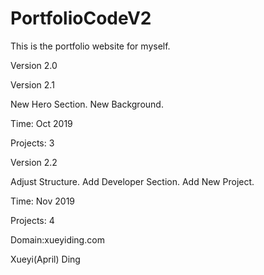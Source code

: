 # PortfolioCodeV2

This is the portfolio website for myself.

Version 2.0

Version 2.1

New Hero Section.
New Background.

Time: Oct 2019

Projects: 3

Version 2.2

Adjust Structure.
Add Developer Section.
Add New Project.

Time: Nov 2019

Projects: 4

Domain:xueyiding.com

Xueyi(April) Ding
